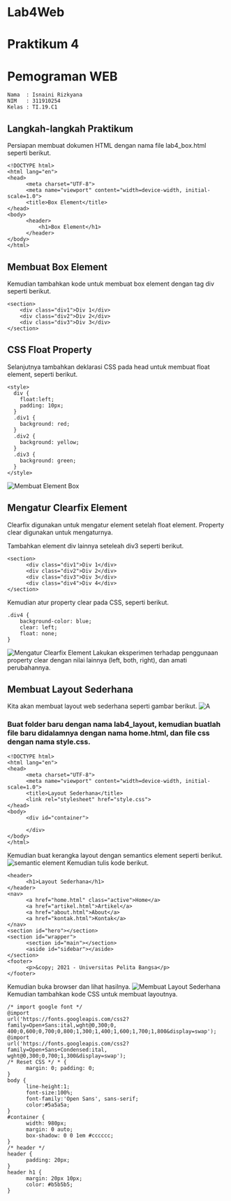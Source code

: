 # Lab4Web

# Praktikum 4

# Pemograman WEB

~~~
Nama  : Isnaini Rizkyana
NIM   : 311910254
Kelas : TI.19.C1
~~~

## Langkah-langkah Praktikum
Persiapan membuat dokumen HTML dengan nama file lab4_box.html seperti berikut.
~~~
<!DOCTYPE html>
<html lang="en">
<head>
      <meta charset="UTF-8">
      <meta name="viewport" content="width=device-width, initial-scale=1.0">
      <title>Box Element</title>
</head>
<body>
      <header>
          <h1>Box Element</h1>
      </header>
</body>
</html>
~~~

## Membuat Box Element
Kemudian tambahkan kode untuk membuat box element dengan tag div seperti berikut.
~~~
<section>
    <div class="div1">Div 1</div>
    <div class="div2">Div 2</div>
    <div class="div3">Div 3</div>
</section>
~~~
## CSS Float Property
Selanjutnya tambahkan deklarasi CSS pada head untuk membuat float element, seperti berikut.
~~~
<style>
  div {
    float:left;
    padding: 10px;
  }
  .div1 {
    background: red;
  }
  .div2 {
    background: yellow;
  }
  .div3 {
    background: green;
  }
</style>
~~~
![Membuat Element Box](https://user-images.githubusercontent.com/81541764/115877020-3016ea80-a471-11eb-8884-d841b3aa555e.JPG)

## Mengatur Clearfix Element
Clearfix digunakan untuk mengatur element setelah float element. Property clear digunakan untuk mengaturnya.

Tambahkan element div lainnya seteleah div3 seperti berikut.
~~~
<section>
      <div class="div1">Div 1</div>
      <div class="div2">Div 2</div>
      <div class="div3">Div 3</div>
      <div class="div4">Div 4</div>
</section>
~~~
Kemudian atur property clear pada CSS, seperti berikut.
~~~
.div4 {
    background-color: blue;
    clear: left;
    float: none;
}
~~~
![Mengatur Clearfix Element](https://user-images.githubusercontent.com/81541764/115877408-9a2f8f80-a471-11eb-8fe8-1b0b7278ff53.JPG)
Lakukan eksperimen terhadap penggunaan property clear dengan nilai lainnya (left, both, right), dan amati perubahannya.

## Membuat Layout Sederhana
Kita akan membuat layout web sederhana seperti gambar berikut.
![A](https://user-images.githubusercontent.com/81541764/115877832-132ee700-a472-11eb-8736-6d3c7ad73903.JPG)

### Buat folder baru dengan nama lab4_layout, kemudian buatlah file baru didalamnya dengan nama home.html, dan file css dengan nama style.css.
~~~
<!DOCTYPE html>
<html lang="en">
<head>
      <meta charset="UTF-8">
      <meta name="viewport" content="width=device-width, initial-scale=1.0">
      <title>Layout Sederhana</title>
      <link rel="stylesheet" href="style.css">
</head>
<body>
      <div id="container">

      </div>
</body>
</html>
~~~
Kemudian buat kerangka layout dengan semantics element seperti berikut.
![semantic element](https://user-images.githubusercontent.com/81541764/115878269-8df80200-a472-11eb-90d4-8f675b490a5c.JPG)
Kemudian tulis kode berikut.
~~~
<header>
      <h1>Layout Sederhana</h1>
</header>
<nav>
      <a href="home.html" class="active">Home</a>
      <a href="artikel.html">Artikel</a>
      <a href="about.html">About</a>
      <a href="kontak.html">Kontak</a>
</nav>
<section id="hero"></section>
<section id="wrapper">
      <section id="main"></section>
      <aside id="sidebar"></aside>
</section>
<footer>
      <p>&copy; 2021 - Universitas Pelita Bangsa</p>
</footer>
~~~
Kemudian buka browser dan lihat hasilnya.
![Membuat Layout Sederhana](https://user-images.githubusercontent.com/81541764/115878683-0363d280-a473-11eb-8dc0-e43356331ae7.JPG)
Kemudian tambahkan kode CSS untuk membuat layoutnya.
~~~
/* import google font */
@import
url('https://fonts.googleapis.com/css2?family=Open+Sans:ital,wght@0,300;0,
400;0,600;0,700;0,800;1,300;1,400;1,600;1,700;1,800&display=swap');
@import
url('https://fonts.googleapis.com/css2?family=Open+Sans+Condensed:ital,
wght@0,300;0,700;1,300&display=swap');
/* Reset CSS */ * {
      margin: 0; padding: 0;
}
body {
      line-height:1;
      font-size:100%;
      font-family:'Open Sans', sans-serif;
      color:#5a5a5a;
}
#container {
      width: 980px;
      margin: 0 auto;
      box-shadow: 0 0 1em #cccccc;
}
/* header */
header {
      padding: 20px;
}
header h1 {
      margin: 20px 10px;
      color: #b5b5b5;
}
~~~


